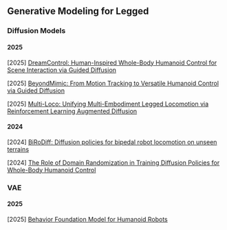 ## Generative Modeling for Legged

### Diffusion Models

#### 2025

[2025] [DreamControl: Human-Inspired Whole-Body Humanoid Control for Scene Interaction via Guided Diffusion](https://www.arxiv.org/abs/2509.14353)

[2025] [BeyondMimic: From Motion Tracking to Versatile Humanoid Control via Guided Diffusion](https://arxiv.org/abs/2508.08241)

[2025] [Multi-Loco: Unifying Multi-Embodiment Legged Locomotion via Reinforcement Learning Augmented Diffusion](https://arxiv.org/abs/2506.11470)



#### 2024

[2024] [BiRoDiff: Diffusion policies for bipedal robot locomotion on unseen terrains](https://arxiv.org/abs/2407.05424)

[2024] [The Role of Domain Randomization in Training Diffusion Policies for Whole-Body Humanoid Control](https://arxiv.org/abs/2411.01349)



### VAE

#### 2025

[2025] [Behavior Foundation Model for Humanoid Robots](https://arxiv.org/abs/2509.13780)